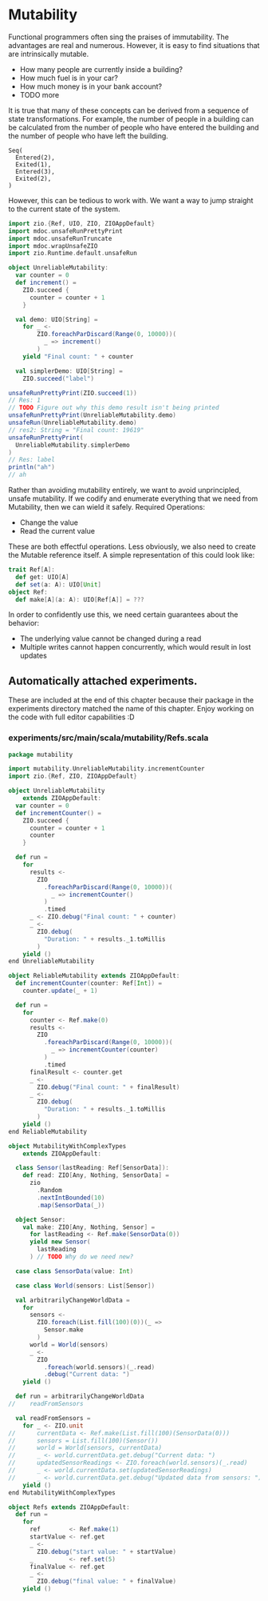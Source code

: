 # Mutability

Functional programmers often sing the praises of immutability.
The advantages are real and numerous.
However, it is easy to find situations that are intrinsically mutable.

- How many people are currently inside a building?
- How much fuel is in your car?
- How much money is in your bank account?
- TODO more

It is true that many of these concepts can be derived from a sequence of state transformations.
For example, the number of people in a building can be calculated from the number of people who have entered the building and the number of people who have left the building.

```
Seq(
  Entered(2),
  Exited(1),
  Entered(3),
  Exited(2),
)
```
However, this can be tedious to work with.
We want a way to jump straight to the current state of the system.
    

```scala
import zio.{Ref, UIO, ZIO, ZIOAppDefault}
import mdoc.unsafeRunPrettyPrint
import mdoc.unsafeRunTruncate
import mdoc.wrapUnsafeZIO
import zio.Runtime.default.unsafeRun

object UnreliableMutability:
  var counter = 0
  def increment() =
    ZIO.succeed {
      counter = counter + 1
    }

  val demo: UIO[String] =
    for _ <-
        ZIO.foreachParDiscard(Range(0, 10000))(
          _ => increment()
        )
    yield "Final count: " + counter

  val simplerDemo: UIO[String] =
    ZIO.succeed("label")

unsafeRunPrettyPrint(ZIO.succeed(1))
// Res: 1
// TODO Figure out why this demo result isn't being printed
unsafeRunPrettyPrint(UnreliableMutability.demo)
unsafeRun(UnreliableMutability.demo)
// res2: String = "Final count: 19619"
unsafeRunPrettyPrint(
  UnreliableMutability.simplerDemo
)
// Res: label
println("ah")
// ah
```

Rather than avoiding mutability entirely, we want to avoid unprincipled, unsafe mutability.
If we codify and enumerate everything that we need from Mutability, then we can wield it safely.
Required Operations:

- Change the value
- Read the current value

These are both effectful operations.
Less obviously, we also need to create the Mutable reference itself.
A simple representation of this could look like:

```scala
trait Ref[A]:
  def get: UIO[A]
  def set(a: A): UIO[Unit]
object Ref:
  def make[A](a: A): UIO[Ref[A]] = ???
```

In order to confidently use this, we need certain guarantees about the behavior:

- The underlying value cannot be changed during a read
- Multiple writes cannot happen concurrently, which would result in lost updates


## Automatically attached experiments.
 These are included at the end of this
 chapter because their package in the
 experiments directory matched the name
 of this chapter. Enjoy working on the
 code with full editor capabilities :D

 

### experiments/src/main/scala/mutability/Refs.scala
```scala
package mutability

import mutability.UnreliableMutability.incrementCounter
import zio.{Ref, ZIO, ZIOAppDefault}

object UnreliableMutability
    extends ZIOAppDefault:
  var counter = 0
  def incrementCounter() =
    ZIO.succeed {
      counter = counter + 1
      counter
    }

  def run =
    for
      results <-
        ZIO
          .foreachParDiscard(Range(0, 10000))(
            _ => incrementCounter()
          )
          .timed
      _ <- ZIO.debug("Final count: " + counter)
      _ <-
        ZIO.debug(
          "Duration: " + results._1.toMillis
        )
    yield ()
end UnreliableMutability

object ReliableMutability extends ZIOAppDefault:
  def incrementCounter(counter: Ref[Int]) =
    counter.update(_ + 1)

  def run =
    for
      counter <- Ref.make(0)
      results <-
        ZIO
          .foreachParDiscard(Range(0, 10000))(
            _ => incrementCounter(counter)
          )
          .timed
      finalResult <- counter.get
      _ <-
        ZIO.debug("Final count: " + finalResult)
      _ <-
        ZIO.debug(
          "Duration: " + results._1.toMillis
        )
    yield ()
end ReliableMutability

object MutabilityWithComplexTypes
    extends ZIOAppDefault:

  class Sensor(lastReading: Ref[SensorData]):
    def read: ZIO[Any, Nothing, SensorData] =
      zio
        .Random
        .nextIntBounded(10)
        .map(SensorData(_))

  object Sensor:
    val make: ZIO[Any, Nothing, Sensor] =
      for lastReading <- Ref.make(SensorData(0))
      yield new Sensor(
        lastReading
      ) // TODO Why do we need new?

  case class SensorData(value: Int)

  case class World(sensors: List[Sensor])

  val arbitrarilyChangeWorldData =
    for
      sensors <-
        ZIO.foreach(List.fill(100)(0))(_ =>
          Sensor.make
        )
      world = World(sensors)
      _ <-
        ZIO
          .foreach(world.sensors)(_.read)
          .debug("Current data: ")
    yield ()

  def run = arbitrarilyChangeWorldData
//    readFromSensors

  val readFromSensors =
    for _ <- ZIO.unit
//      currentData <- Ref.make(List.fill(100)(SensorData(0)))
//      sensors = List.fill(100)(Sensor())
//      world = World(sensors, currentData)
//      _ <- world.currentData.get.debug("Current data: ")
//      updatedSensorReadings <- ZIO.foreach(world.sensors)(_.read)
//      _ <- world.currentData.set(updatedSensorReadings)
//      _ <- world.currentData.get.debug("Updated data from sensors: ")
    yield ()
end MutabilityWithComplexTypes

object Refs extends ZIOAppDefault:
  def run =
    for
      ref        <- Ref.make(1)
      startValue <- ref.get
      _ <-
        ZIO.debug("start value: " + startValue)
      _          <- ref.set(5)
      finalValue <- ref.get
      _ <-
        ZIO.debug("final value: " + finalValue)
    yield ()

```

            